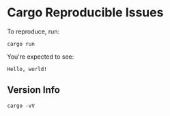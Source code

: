 # Cargo Reproducible Issues

To reproduce, run:

```console
cargo run
```

You're expected to see:

```console
Hello, world!
```

## Version Info

```
cargo -vV
```
